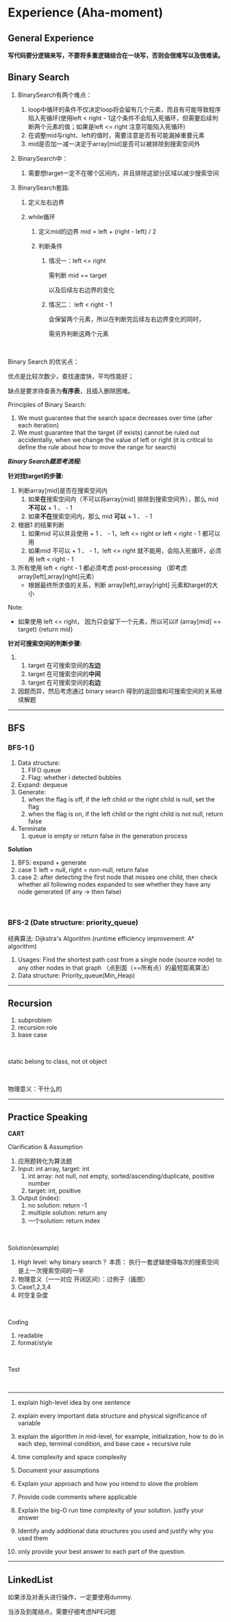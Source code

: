 # Experience (Aha-moment)

## General Experience

**写代码要分逻辑来写，不要将多重逻辑综合在一块写，否则会很难写以及很难读。**

## Binary Search

1. BinarySearch有两个难点：
   1. loop中循环的条件不仅决定loop将会留有几个元素，而且有可能导致程序陷入死循环(使用left < right - 1这个条件不会陷入死循环，但需要后续判断两个元素的值；如果是left <= right 注意可能陷入死循环)
   2. 在调整mid与right、left的值时，需要注意是否有可能漏掉重要元素
   3. mid是否加一减一决定于array[mid]是否可以被排除到搜索空间外
   
2. BinarySearch中：
   
   1. 需要想target一定不在哪个区间内，并且排除这部分区域以减少搜索空间
   
3. BinarySearch套路:

    1. 定义左右边界

    2. while循环

        1. 定义mid的边界 mid  = left + (right - left) / 2

        2. 判断条件

            1. 情况一：left <= right 

                需判断 mid == target

                以及后续左右边界的变化

            2.  情况二： left < right - 1

                会保留两个元素，所以在判断完后续左右边界变化的同时，
            
                需另外判断这两个元素

<br>

Binary Search 的优劣点：

优点是比较次数少，查找速度快，平均性能好；

缺点是要求待查表为**有序表**，且插入删除困难。



Principles of Binary Search:

1.  We must guarantee that the search space decreases over time (after each iteration)
2.  We must guarantee that the target (if exists) cannot be ruled out accidentally, when we change the value of left or right (it is critical to define the rule about how to move the range for search)

***Binary Search题思考流程:***

**针对找target的步骤:**

1.  判断array[mid]是否在搜索空间内
    1.  如果**在**搜索空间内（不可以将array[mid] 排除到搜索空间外），那么 mid **不可以** + 1 、 - 1
    2.  如果**不在**搜索空间内，那么 mid **可以** + 1 、 - 1
2.  根据1 的结果判断
    1.  如果mid 可以并且使用 + 1 、 - 1，left <= right or left < right - 1 都可以用
    2.  如果mid 不可以 + 1 、 - 1，left <= right 就不能用，会陷入死循环，必须用 left < right - 1
3.  所有使用 left < right - 1 都必须考虑 post-processing （即考虑array[left],array[right]元素）
    +   根据最终所求值的关系，判断 array[left],array[right] 元素和target的大小

Note: 

+   如果使用 left <= right， 因为只会留下一个元素，所以可以if (array[mid] == target) {return mid}

**针对可搜索空间的判断步骤:**

1.  
    1.  target 在可搜索空间的**左边**
    2.  target 在可搜索空间的**中间**
    3.  target 在可搜索空间的**右边**
2.  因题而异，然后考虑通过 binary search 得到的返回值和可搜索空间的关系继续解题

----------------------

## BFS

### BFS-1 ()

1.  Data structure:
    1.  FIFO queue
    2.  Flag: whether i detected bubbles
2.  Expand: dequeue
3.  Generate:
    1.  when the flag is off, if the left child or the right child is null, set the flag
    2.  when the flag is on, if the left child or the right child is not null, return false
4.  Terminate
    1.  queue is empty or return false in the generation process



**Solution**

1.  BFS: expand + generate
2.  case 1: left = null, right = non-null, return false
3.  case 2: after detecting the first node that misses one child, then check whether all following nodes expanded to see whether they have any node generated (if any -> then false)

​				

### BFS-2 (Date structure: priority_queue)

经典算法: Dijkstra's Algorithm (runtime efficiency improvement: A* algorithm)

1.  Usages: Find the shortest path cost from a single node (source node) to any other nodes in that graph （点到面（==所有点）的最短距离算法）
2.  Data structure: Priority_queue(Min_Heap)

-----------------

## Recursion

1. subproblem
2. recursion role
3. base case

<br>

static belong to class, not ot object

<br>

物理意义：干什么的

---------------

## Practice Speaking

**CART**

Clarification & Assumption

1.  应用题转化为算法题
2.  Input: int array, target: int
    1.  int array: not null, not empty, sorted/ascending/duplicate, positive number
    2.  target: int, positive
3.  Output (index):
    1.  no solution: return -1
    2.  multiple solution: return any
    3.  一个solution: return index

<br>

Solution(example)

1.  High level: why binary search？ 本质： 执行一套逻辑使得每次的搜索空间是上一次搜索空间的一半
2.  物理意义（一一对应 开闭区间）：过例子（画图）
3.  Case1,2,3,4
4.  时空复杂度 

<br>

Coding

1.  readable 
2.  format/style

<br>

Test

<br>

------------



1. explain high-level idea by one sentence
2. explain every important data structure and physical significance of variable
3. explain the algorithm in mid-level, for example, initialization, how to do in each step, terminal condition, and base case + recursive rule
4. time complexity and space complexity



1.  Document your assumptions
2.  Explain your approach and how you intend to slove the problem
3.  Provide code comments where applicable
4.  Explain the big-O run time complexity of your solution. justfy your answer
5.  Identify andy additional data structures you used and justify why you used them
6.  only provide your best answer to each part of the question.

------------

## LinkedList

如果涉及对表头进行操作，一定要使用dummy.

当涉及到尾结点，需要仔细考虑NPE问题


